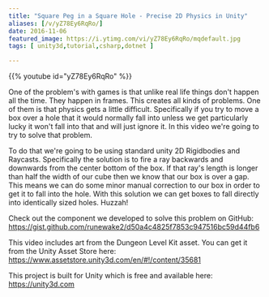 ```yaml
---
title: "Square Peg in a Square Hole - Precise 2D Physics in Unity"
aliases: [/v/yZ78Ey6RqRo/]
date: 2016-11-06
featured_image: https://i.ytimg.com/vi/yZ78Ey6RqRo/mqdefault.jpg
tags: [ unity3d,tutorial,csharp,dotnet ]

---
```


{{% youtube id="yZ78Ey6RqRo" %}}

One of the problem's with games is that unlike real life things don't happen all the time. They happen in frames. This creates all kinds of problems. One of them is that physics gets a little difficult. Specifically if you try to move a box over a hole that it would normally fall into unless we get particularly lucky it won't fall into that and will just ignore it. In this video we're going to try to solve that problem.

To do that we're going to be using standard unity 2D Rigidbodies and Raycasts. Specifically the solution is to fire a ray backwards and downwards from the center bottom of the box. If that ray's length is longer than half the width of our cube then we know that our box is over a gap. This means we can do some minor manual correction to our box in order to get it to fall into the hole. With this solution we can get boxes to fall directly into identically sized holes. Huzzah!

Check out the component we developed to solve this problem on GitHub: https://gist.github.com/runewake2/d50a4c4825f7853c947516bc59d44fb6

This video includes art from the Dungeon Level Kit asset. You can get it from the Unity Asset Store here: https://www.assetstore.unity3d.com/en/#!/content/35681

This project is built for Unity which is free and available here: https://unity3d.com